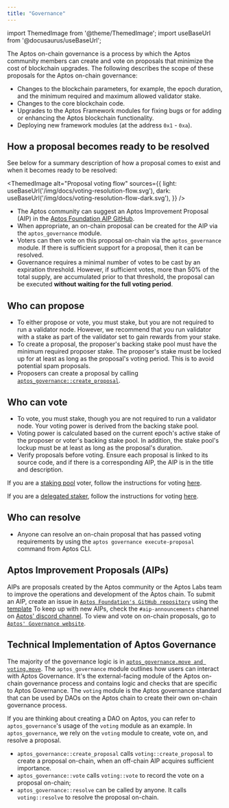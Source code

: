 ```yaml
---
title: "Governance"
---
```


import ThemedImage from '@theme/ThemedImage';
import useBaseUrl from '@docusaurus/useBaseUrl';

The Aptos on-chain governance is a process by which the Aptos community members can create and vote on proposals that minimize the cost of blockchain upgrades. The following describes the scope of these proposals for the Aptos on-chain governance:

- Changes to the blockchain parameters, for example, the epoch duration, and the minimum required and maximum allowed validator stake.
- Changes to the core blockchain code.
- Upgrades to the Aptos Framework modules for fixing bugs or for adding or enhancing the Aptos blockchain functionality.
- Deploying new framework modules (at the address `0x1` - `0xa`).

## How a proposal becomes ready to be resolved

See below for a summary description of how a proposal comes to exist and when it becomes ready to be resolved:

<ThemedImage
alt="Proposal voting flow"
sources={{
    light: useBaseUrl('/img/docs/voting-resolution-flow.svg'),
    dark: useBaseUrl('/img/docs/voting-resolution-flow-dark.svg'),
  }}
/>

- The Aptos community can suggest an Aptos Improvement Proposal (AIP) in the [Aptos Foundation AIP GitHub](https://github.com/aptos-foundation/AIPs).
- When appropriate, an on-chain proposal can be created for the AIP via the `aptos_governance` module.
- Voters can then vote on this proposal on-chain via the `aptos_governance` module. If there is sufficient support for a proposal, then it can be resolved.
- Governance requires a minimal number of votes to be cast by an expiration threshold. However, if sufficient votes, more than 50% of the total supply, are accumulated prior to that threshold, the proposal can be executed **without waiting for the full voting period**.

## Who can propose

- To either propose or vote, you must stake, but you are not required to run a validator node. However, we recommend that you run validator with a stake as part of the validator set to gain rewards from your stake.
- To create a proposal, the proposer's backing stake pool must have the minimum required proposer stake. The proposer's stake must be locked up for at least as long as the proposal's voting period. This is to avoid potential spam proposals.
- Proposers can create a proposal by calling [`aptos_governance::create_proposal`](https://github.com/aptos-labs/aptos-core/blob/27a255ebc662817944435349afc4ec33ea317e64/aptos-move/framework/aptos-framework/sources/aptos_governance.move#L183).

## Who can vote

- To vote, you must stake, though you are not required to run a validator node. Your voting power is derived from the backing stake pool.
- Voting power is calculated based on the current epoch's active stake of the proposer or voter's backing stake pool. In addition, the stake pool's lockup must be at least as long as the proposal's duration.
- Verify proposals before voting. Ensure each proposal is linked to its source code, and if there is a corresponding AIP, the AIP is in the title and description.

If you are a [staking pool](../../../concepts/staking.md) voter, follow the instructions for voting [here](https://aptos.dev/nodes/validator-node/voter/index/#steps-using-governance-ui).

If you are a [delegated staker](../../../concepts/delegated-staking.md), follow the instructions for voting [here](https://aptos.dev/nodes/validator-node/voter/index/#steps-using-aptos-cli-1).

## Who can resolve

- Anyone can resolve an on-chain proposal that has passed voting requirements by using the `aptos governance execute-proposal` command from Aptos CLI.

## Aptos Improvement Proposals (AIPs)

AIPs are proposals created by the Aptos community or the Aptos Labs team to improve the operations and development of the Aptos chain.
To submit an AIP, create an issue in [`Aptos Foundation's GitHub repository`](https://github.com/aptos-foundation/AIPs/issues) using the [template](https://github.com/aptos-foundation/AIPs/blob/main/TEMPLATE.md)
To keep up with new AIPs, check the `#aip-announcements` channel on [Aptos' discord channel](https://discord.gg/aptosnetwork).
To view and vote on on-chain proposals, go to [`Aptos' Governance website`](https://governance.aptosfoundation.org/).

## Technical Implementation of Aptos Governance

The majority of the governance logic is in [`aptos_governance.move and voting.move`](https://github.com/aptos-labs/aptos-core/blob/main/aptos-move/framework/aptos-framework/sources).
The `aptos_governance` module outlines how users can interact with Aptos Governance. It's the external-facing module of the Aptos on-chain governance process and contains logic and checks that are specific to Aptos Governance.
The `voting` module is the Aptos governance standard that can be used by DAOs on the Aptos chain to create their own on-chain governance process.

If you are thinking about creating a DAO on Aptos, you can refer to `aptos_governance`'s usage of the `voting` module as an example.
In `aptos_governance`, we rely on the `voting` module to create, vote on, and resolve a proposal.

- `aptos_governance::create_proposal` calls `voting::create_proposal` to create a proposal on-chain, when an off-chain AIP acquires sufficient importance.
- `aptos_governance::vote` calls `voting::vote` to record the vote on a proposal on-chain;
- `aptos_governance::resolve` can be called by anyone. It calls `voting::resolve` to resolve the proposal on-chain.
